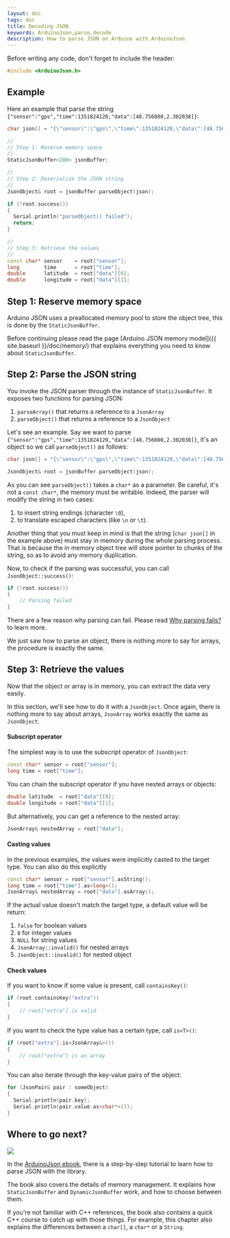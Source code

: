 ```yaml
---
layout: doc
tags: doc
title: Decoding JSON
keywords: ArduinoJson,parse,decode
description: How to parse JSON on Arduino with ArduinoJson
---
```


Before writing any code, don't forget to include the header:

```c++
#include <ArduinoJson.h>
```

## Example

Here an example that parse the string `{"sensor":"gps","time":1351824120,"data":[48.756080,2.302038]}`:

```c++
char json[] = "{\"sensor\":\"gps\",\"time\":1351824120,\"data\":[48.756080,2.302038]}";

//
// Step 1: Reserve memory space
//
StaticJsonBuffer<200> jsonBuffer;

//
// Step 2: Deserialize the JSON string
//
JsonObject& root = jsonBuffer.parseObject(json);

if (!root.success())
{
  Serial.println("parseObject() failed");
  return;
}

//
// Step 3: Retrieve the values
//
const char* sensor    = root["sensor"];
long        time      = root["time"];
double      latitude  = root["data"][0];
double      longitude = root["data"][1];
```

## Step 1: Reserve memory space

Arduino JSON uses a preallocated memory pool to store the object tree, this is done by the `StaticJsonBuffer`.

Before continuing please read the page [Arduino JSON memory model]({{ site.baseurl }}/doc/memory/) that explains everything you need to know about `StaticJsonBuffer`.

## Step 2: Parse the JSON string

You invoke the JSON parser through the instance of `StaticJsonBuffer`.
It exposes two functions for parsing JSON:

1. `parseArray()` that returns a reference to a `JsonArray`
2. `parseObject()` that returns a reference to a `JsonObject`

Let's see an example.
Say we want to parse `{"sensor":"gps","time":1351824120,"data":[48.756080,2.302038]}`, it's an object so we call `parseObject()` as follows:

```c++
char json[] = "{\"sensor\":\"gps\",\"time\":1351824120,\"data\":[48.756080,2.302038]}";

JsonObject& root = jsonBuffer.parseObject(json);
```

As you can see `parseObject()` takes a `char*` as a parameter.
Be careful, it's not a `const char*`, the memory must be writable.
Indeed, the parser will modify the string in two cases:

1. to insert string endings (character `\0`),
2. to translate escaped characters (like `\n` or `\t`).

Another thing that you must keep in mind is that the string (`char json[]` in the example above) must stay in memory during the whole parsing process.
That is because the in memory object tree will store pointer to chunks of the string, so as to avoid any memory duplication. 

Now, to check if the parsing was successful, you can call `JsonObject::success()`:

```c++
if (!root.success())
{
    // Parsing failed
}
```

There are a few reason why parsing can fail.
Please read [Why parsing fails?]({{site.baseurl}}/faq/why-parsing-fails/) to learn more.

We just saw how to parse an object, there is nothing more to say for arrays, the procedure is exactly the same.

## Step 3: Retrieve the values

Now that the object or array is in memory, you can extract the data very easily.

In this section, we'll see how to do it with a `JsonObject`.
Once again, there is nothing more to say about arrays, `JsonArray` works exactly the same as `JsonObject`.

#### Subscript operator

The simplest way is to use the subscript operator of `JsonObject`:

```c++
const char* sensor = root["sensor"];
long time = root["time"];
```

You can chain the subscript operator if you have nested arrays or objects:

```c++
double latitude  = root["data"][0];
double longitude = root["data"][1];
```

But alternatively, you can get a reference to the nested array:

```c++
JsonArray& nestedArray = root["data"];
```

#### Casting values

In the previous examples, the values were implicitly casted to the target type.
You can also do this explicitly

```c++
const char* sensor = root["sensor"].asString();
long time = root["time"].as<long>();
JsonArray& nestedArray = root["data"].asArray();
```

If the actual value doesn't match the target type, a default value will be return:

1. `false` for boolean values
2. `0` for integer values
3. `NULL` for string values
4. `JsonArray::invalid()` for nested arrays
5. `JsonObject::invalid()` for nested object

#### Check values

If you want to know if some value is present, call `containsKey()`:

```c++
if (root.containsKey("extra"))
{
    // root["extra"] is valid
}
```

If you want to check the type value has a certain type, call `is<T>()`:

```c++
if (root["extra"].is<JsonArray&>())
{
    // root["extra"] is an array
}
```

You can also iterate through the key-value pairs of the object:

```c++
for (JsonPair& pair : someObject)
{
  Serial.println(pair.key);
  Serial.println(pair.value.as<char*>());
}
```

## Where to go next?

<a href="https://leanpub.com/arduinojson/"><img src="{{site.baseurl}}/images/cover200.png" class="float-right"></a>

In the [ArduinoJson ebook](https://leanpub.com/arduinojson/), there is a step-by-step tutorial to learn how to parse JSON with the library.

The book also covers the details of memory management. It explains how `StaticJsonBuffer` and `DynamicJsonBuffer` work, and how to choose between them.

If you're not familiar with C++ references, the book also contains a quick C++ course to catch up with those things. For example, this chapter also explains the differences between a `char[]`, a `char*` or a `String`.